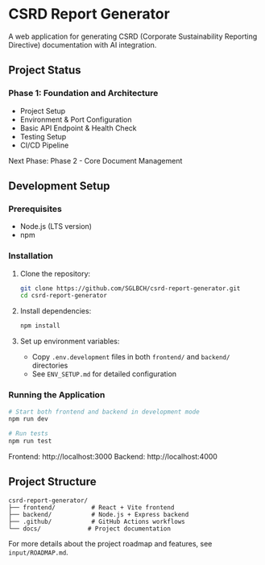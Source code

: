 # CSRD Report Generator

A web application for generating CSRD (Corporate Sustainability Reporting Directive) documentation with AI integration.

## Project Status

### Phase 1: Foundation and Architecture 
- Project Setup
- Environment & Port Configuration
- Basic API Endpoint & Health Check
- Testing Setup
- CI/CD Pipeline

Next Phase: Phase 2 - Core Document Management

## Development Setup

### Prerequisites
- Node.js (LTS version)
- npm

### Installation
1. Clone the repository:
   ```bash
   git clone https://github.com/SGLBCH/csrd-report-generator.git
   cd csrd-report-generator
   ```

2. Install dependencies:
   ```bash
   npm install
   ```

3. Set up environment variables:
   - Copy `.env.development` files in both `frontend/` and `backend/` directories
   - See `ENV_SETUP.md` for detailed configuration

### Running the Application
```bash
# Start both frontend and backend in development mode
npm run dev

# Run tests
npm run test
```

Frontend: http://localhost:3000
Backend: http://localhost:4000

## Project Structure
```
csrd-report-generator/
├── frontend/          # React + Vite frontend
├── backend/           # Node.js + Express backend
├── .github/           # GitHub Actions workflows
└── docs/             # Project documentation
```

For more details about the project roadmap and features, see `input/ROADMAP.md`.
